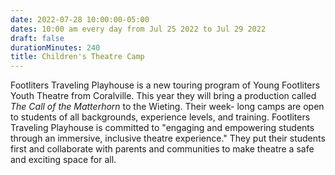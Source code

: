```yaml
---
date: 2022-07-28 10:00:00-05:00
dates: 10:00 am every day from Jul 25 2022 to Jul 29 2022
draft: false
durationMinutes: 240
title: Children's Theatre Camp
---
```


Footliters Traveling Playhouse is a new touring program of Young Footliters Youth Theatre from Coralville. This year they will bring a production called *The Call of the Matterhorn* to the Wieting. Their week- long camps are open to students of all backgrounds, experience levels, and training. Footliters Traveling Playhouse is 
committed to "engaging and empowering students through an immersive, inclusive theatre experience." They put their students first and collaborate with parents and communities to make theatre a safe and exciting space for all.